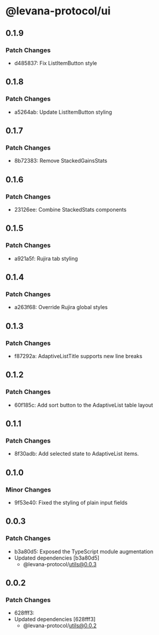 # @levana-protocol/ui

## 0.1.9

### Patch Changes

- d485837: Fix ListItemButton style

## 0.1.8

### Patch Changes

- a5264ab: Update ListItemButton styling

## 0.1.7

### Patch Changes

- 8b72383: Remove StackedGainsStats

## 0.1.6

### Patch Changes

- 23126ee: Combine StackedStats components

## 0.1.5

### Patch Changes

- a921a5f: Rujira tab styling

## 0.1.4

### Patch Changes

- a263f68: Override Rujira global styles

## 0.1.3

### Patch Changes

- f87292a: AdaptiveListTitle supports new line breaks

## 0.1.2

### Patch Changes

- 60f185c: Add sort button to the AdaptiveList table layout

## 0.1.1

### Patch Changes

- 8f30adb: Add selected state to AdaptiveList items.

## 0.1.0

### Minor Changes

- 9f53e40: Fixed the styling of plain input fields

## 0.0.3

### Patch Changes

- b3a80d5: Exposed the TypeScript module augmentation
- Updated dependencies [b3a80d5]
  - @levana-protocol/utils@0.0.3

## 0.0.2

### Patch Changes

- 628fff3:
- Updated dependencies [628fff3]
  - @levana-protocol/utils@0.0.2
